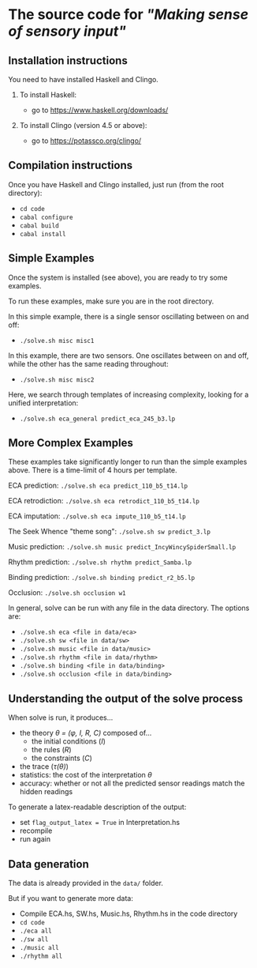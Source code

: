 # The source code for *"Making sense of sensory input"*

## Installation instructions

You need to have installed Haskell and Clingo.

1. To install Haskell:
   * go to https://www.haskell.org/downloads/

2. To install Clingo (version 4.5 or above):
   * go to https://potassco.org/clingo/

## Compilation instructions

Once you have Haskell and Clingo installed, just run (from the root directory):
   * `cd code`
   * `cabal configure`
   * `cabal build`
   * `cabal install`

## Simple Examples

Once the system is installed (see above), you are ready to try some examples.

To run these examples, make sure you are in the root directory.

In this simple example, there is a single sensor oscillating between on and off:
  * `./solve.sh misc misc1`

In this example, there are two sensors. One oscillates between on and off, while the other has the same reading throughout:
  * `./solve.sh misc misc2`

Here, we search through templates of increasing complexity, looking for a unified interpretation:
  * `./solve.sh eca_general predict_eca_245_b3.lp`

## More Complex Examples

These examples take significantly longer to run than the simple examples above. There is a time-limit of 4 hours per template. 

ECA prediction:
`./solve.sh eca predict_110_b5_t14.lp`

ECA retrodiction:
`./solve.sh eca retrodict_110_b5_t14.lp`

ECA imputation:
`./solve.sh eca impute_110_b5_t14.lp`

The Seek Whence "theme song":
`./solve.sh sw predict_3.lp`

Music prediction:
`./solve.sh music predict_IncyWincySpiderSmall.lp`

Rhythm prediction:
`./solve.sh rhythm predict_Samba.lp`

Binding prediction:
`./solve.sh binding predict_r2_b5.lp`

Occlusion:
`./solve.sh occlusion w1`

In general, solve can be run with any file in the data directory.
The options are:
  * `./solve.sh eca <file in data/eca>`
  * `./solve.sh sw <file in data/sw>`
  * `./solve.sh music <file in data/music>`
  * `./solve.sh rhythm <file in data/rhythm>`
  * `./solve.sh binding <file in data/binding>`
  * `./solve.sh occlusion <file in data/binding>`

## Understanding the output of the solve process

When solve is run, it produces...
* the theory *θ = (φ, I, R, C)* composed of...
    * the initial conditions (*I*)
    * the rules (*R*)
    * the constraints (*C*)
* the trace (*τ(θ)*)
* statistics: the cost of the interpretation *θ*
* accuracy: whether or not all the predicted sensor readings match the hidden readings

To generate a latex-readable description of the output:
  * set `flag_output_latex = True` in Interpretation.hs
  * recompile
  * run again

## Data generation

The data is already provided in the `data/` folder.

But if you want to generate more data:
  * Compile ECA.hs, SW.hs, Music.hs, Rhythm.hs in the code directory
  * `cd code`
  * `./eca all`
  * `./sw all`
  * `./music all`
  * `./rhythm all`



